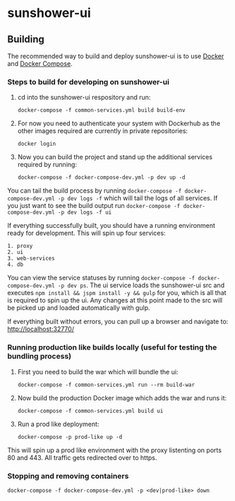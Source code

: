 # sunshower-ui



## Building

The recommended way to build and deploy sunshower-ui is to use [Docker](https://www.docker.com) and [Docker Compose](https://docs.docker.com/compose/).  



### Steps to build for developing on sunshower-ui
1. cd into the sunshower-ui respository and run: 

    `docker-compose -f common-services.yml build build-env`
    
2. For now you need to authenticate your system with Dockerhub as the other images required are currently in private repositories:

    `docker login`

3. Now you can build the project and stand up the additional services required by running:
    
    `docker-compose -f docker-compose-dev.yml -p dev up -d`
    
You can tail the build process by running `docker-compose -f docker-compose-dev.yml -p dev logs -f` which will tail the logs of all services. If you just want to see the build output run `docker-compose -f docker-compose-dev.yml -p dev logs -f ui`
    
If everything successfully built, you should have a running environment ready for development. This will spin up four services:
    
    1. proxy
    2. ui
    3. web-services
    4. db
    
You can view the service statuses by running `docker-compose -f docker-compose-dev.yml -p dev ps`. The ui service loads the sunshower-ui src and executes `npm install && jspm install -y && gulp` for you, which is all that is required to spin up the ui.  Any changes at this point made to the src will be picked up and loaded automatically with gulp.
 
If everything built without errors, you can pull up a browser and navigate to: [http://localhost:32770/](http://localhost:32770/)

### Running production like builds locally (useful for testing the bundling process)

1. First you need to build the war which will bundle the ui:

    `docker-compose -f common-services.yml run --rm build-war`
    
2. Now build the production Docker image which adds the war and runs it:

    `docker-compose -f common-services.yml build ui`

3. Run a prod like deployment:

    `docker-compose -p prod-like up -d`
     
This will spin up a prod like environment with the proxy listenting on ports 80 and  443. All traffic gets redirected over to https.

### Stopping and removing containers

`docker-compose -f docker-compose-dev.yml -p <dev|prod-like> down`
  
  
